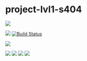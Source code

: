 # project-lvl1-s404
<a href="https://codeclimate.com/github/EvgeniyaII/project-lvl1-s404/maintainability"><img src="https://api.codeclimate.com/v1/badges/a4e334d461c7f52c117b/maintainability" /></a>

<a href="https://codeclimate.com/github/EvgeniyaII/project-lvl1-s404/test_coverage"><img src="https://api.codeclimate.com/v1/badges/a4e334d461c7f52c117b/test_coverage" /></a>
[![Build Status](https://travis-ci.com/EvgeniyaII/project-lvl1-s404.svg?branch=master)](https://travis-ci.com/EvgeniyaII/project-lvl1-s404)

<a href="https://asciinema.org/a/gI6BHLLCIHx8rG88IWFTFjOtt" target="_blank"><img src="https://asciinema.org/a/gI6BHLLCIHx8rG88IWFTFjOtt.svg" /></a>

<a href="https://asciinema.org/a/DRo17ZswmmLQ9D7tMZY8ojjIW" target="_blank"><img src="https://asciinema.org/a/DRo17ZswmmLQ9D7tMZY8ojjIW.svg" /></a>
<a href="https://asciinema.org/a/bDtwK8qLooB17PNOK5NQZel0J" target="_blank"><img src="https://asciinema.org/a/bDtwK8qLooB17PNOK5NQZel0J.svg" /></a>
<a href="https://asciinema.org/a/rmblXSli661qGix7ess7caEjR" target="_blank"><img src="https://asciinema.org/a/rmblXSli661qGix7ess7caEjR.svg" /></a>
<a href="https://asciinema.org/a/o2sOkWmna31VOgxrLK5miI0Y9" target="_blank"><img src="https://asciinema.org/a/o2sOkWmna31VOgxrLK5miI0Y9.svg" /></a>

